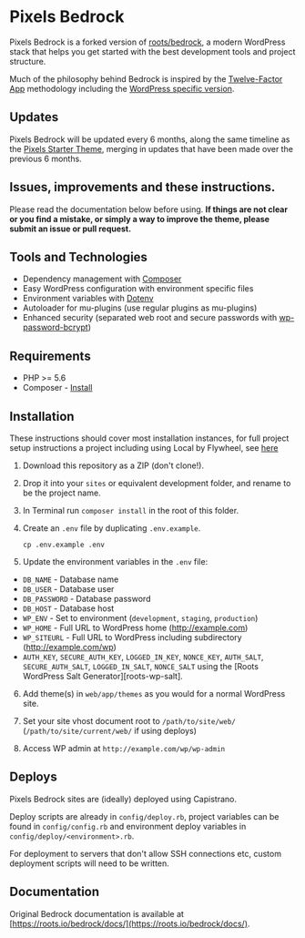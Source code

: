 # Pixels Bedrock

Pixels Bedrock is a forked version of [roots/bedrock](https://github.com/roots/bedrock), a modern WordPress stack that helps you get started with the best development tools and project structure.

Much of the philosophy behind Bedrock is inspired by the [Twelve-Factor App](http://12factor.net/) methodology including the [WordPress specific version](https://roots.io/twelve-factor-wordpress/).

## Updates

Pixels Bedrock will be updated every 6 months, along the same timeline as the [Pixels Starter Theme](https://github.com/pixelshelsinki/pixels-starter-theme), merging in updates that have been made over the previous 6 months.

## Issues, improvements and these instructions.

Please read the documentation below before using. **If things are not clear or you find a mistake, or simply a way to improve the theme, please submit an issue or pull request.**

## Tools and Technologies

* Dependency management with [Composer](http://getcomposer.org)
* Easy WordPress configuration with environment specific files
* Environment variables with [Dotenv](https://github.com/vlucas/phpdotenv)
* Autoloader for mu-plugins (use regular plugins as mu-plugins)
* Enhanced security (separated web root and secure passwords with [wp-password-bcrypt](https://github.com/roots/wp-password-bcrypt))

## Requirements

* PHP >= 5.6
* Composer - [Install](https://getcomposer.org/doc/00-intro.md#installation-linux-unix-osx)

## Installation

These instructions should cover most installation instances, for full project setup instructions a project including using Local by Flywheel, see [here](https://public.3.basecamp.com/p/PQmrYKcbrnrKCYpKnEq7DSLV)

1. Download this repository as a ZIP (don't clone!).

2. Drop it into your `sites` or equivalent development folder, and rename to be the project name.

3. In Terminal run `composer install` in the root of this folder.

4. Create an `.env` file by duplicating `.env.example`.

   `cp .env.example .env`

5. Update the environment variables in the `.env` file:
  * `DB_NAME` - Database name
  * `DB_USER` - Database user
  * `DB_PASSWORD` - Database password
  * `DB_HOST` - Database host
  * `WP_ENV` - Set to environment (`development`, `staging`, `production`)
  * `WP_HOME` - Full URL to WordPress home (http://example.com)
  * `WP_SITEURL` - Full URL to WordPress including subdirectory (http://example.com/wp)
  * `AUTH_KEY`, `SECURE_AUTH_KEY`, `LOGGED_IN_KEY`, `NONCE_KEY`, `AUTH_SALT`, `SECURE_AUTH_SALT`, `LOGGED_IN_SALT`, `NONCE_SALT` using the [Roots WordPress Salt Generator][roots-wp-salt].

6. Add theme(s) in `web/app/themes` as you would for a normal WordPress site.

7. Set your site vhost document root to `/path/to/site/web/` (`/path/to/site/current/web/` if using deploys)

8. Access WP admin at `http://example.com/wp/wp-admin`

## Deploys

Pixels Bedrock sites are (ideally) deployed using Capistrano.

Deploy scripts are already in `config/deploy.rb`, project variables can be found in `config/config.rb` and environment deploy variables in `config/deploy/<environment>.rb`.

For deployment to servers that don't allow SSH connections etc, custom deployment scripts will need to be written.

## Documentation

Original Bedrock documentation is available at [https://roots.io/bedrock/docs/](https://roots.io/bedrock/docs/).
